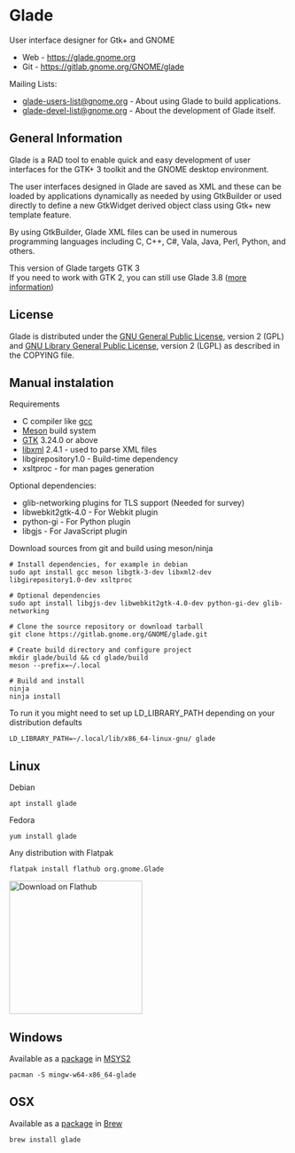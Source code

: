 # Glade

User interface designer for Gtk+ and GNOME

* Web - <https://glade.gnome.org>
* Git - <https://gitlab.gnome.org/GNOME/glade>

Mailing Lists: 

* <glade-users-list@gnome.org> - About using Glade to build applications.
* <glade-devel-list@gnome.org> - About the development of Glade itself.


## General Information

Glade is a RAD tool to enable quick and easy development of user interfaces
for the GTK+ 3 toolkit and the GNOME desktop environment. 

The user interfaces designed in Glade are saved as XML and these can be loaded
by applications dynamically as needed by using GtkBuilder or used directly to
define a new GtkWidget derived object class using Gtk+ new template feature.

By using GtkBuilder, Glade XML files can be used in numerous programming 
languages including C, C++, C#, Vala, Java, Perl, Python, and others. 


This version of Glade targets GTK 3  
If you need to work with GTK 2, you can still use Glade 3.8
([more information](http://blogs.gnome.org/tvb/2011/01/15/the-glade-dl/))

## License

Glade is distributed under the
[GNU General Public License](https://www.gnu.org/licenses/gpl-2.0.en.html),
version 2 (GPL) and
[GNU Library General Public License](https://www.gnu.org/licenses/old-licenses/lgpl-2.0.en.html),
version 2 (LGPL) as described in the COPYING file.

## Manual instalation

Requirements

* C compiler like [gcc](https://gcc.gnu.org/)
* [Meson](http://mesonbuild.org) build system
* [GTK](http://www.gtk.org) 3.24.0 or above
* [libxml](http://xmlsoft.org/) 2.4.1 - used to parse XML files
* libgirepository1.0 - Build-time dependency
* xsltproc - for man pages generation

Optional dependencies:

* glib-networking plugins for TLS support (Needed for survey)
* libwebkit2gtk-4.0 - For Webkit plugin
* python-gi - For Python plugin
* libgjs - For JavaScript plugin

Download sources from git and build using meson/ninja

	# Install dependencies, for example in debian
	sudo apt install gcc meson libgtk-3-dev libxml2-dev libgirepository1.0-dev xsltproc 
	
	# Optional dependencies
	sudo apt install libgjs-dev libwebkit2gtk-4.0-dev python-gi-dev glib-networking

	# Clone the source repository or download tarball
	git clone https://gitlab.gnome.org/GNOME/glade.git

	# Create build directory and configure project
	mkdir glade/build && cd glade/build
	meson --prefix=~/.local

	# Build and install
	ninja
	ninja install

To run it you might need to set up LD_LIBRARY_PATH depending on your
distribution defaults

	LD_LIBRARY_PATH=~/.local/lib/x86_64-linux-gnu/ glade

## Linux

Debian

	apt install glade

Fedora

	yum install glade

Any distribution with Flatpak

	flatpak install flathub org.gnome.Glade

[<img width='240' alt='Download on Flathub' src='https://flathub.org/assets/badges/flathub-badge-i-en.png'/>](https://flathub.org/apps/details/org.gnome.Glade)

## Windows

Available as a
[package](https://packages.msys2.org/package/mingw-w64-x86_64-glade) in
[MSYS2](https://www.msys2.org/)

	pacman -S mingw-w64-x86_64-glade

## OSX

Available as a [package](https://formulae.brew.sh/formula/glade) in
[Brew](https://brew.sh/)

	brew install glade






